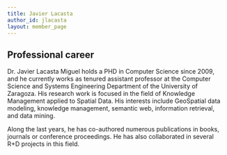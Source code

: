 ```yaml
---
title: Javier Lacasta
author_id: jlacasta
layout: member_page
---
```


## Professional career

Dr. Javier Lacasta Miguel holds a PHD in Computer Science since 2009, and he currently works as tenured assistant professor at the Computer Science and Systems Engineering Department of the University of Zaragoza. His research work is focused in the field of Knowledge Management applied to Spatial Data. His interests include GeoSpatial data modeling, knowledge management, semantic web, information retrieval, and data mining.

Along the last years, he has co-authored numerous publications in books, journals or conference proceedings. He has also collaborated in several R+D projects in this field.
